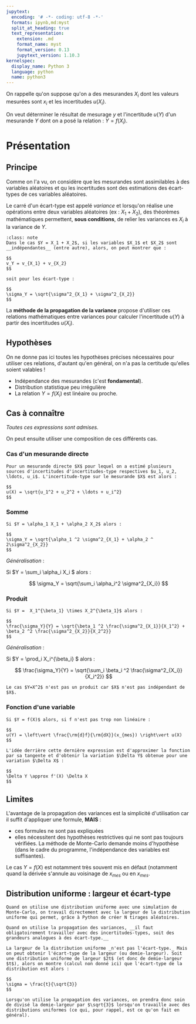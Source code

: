 ```yaml
---
jupytext:
  encoding: '# -*- coding: utf-8 -*-'
  formats: ipynb,md:myst
  split_at_heading: true
  text_representation:
    extension: .md
    format_name: myst
    format_version: 0.13
    jupytext_version: 1.10.3
kernelspec:
  display_name: Python 3
  language: python
  name: python3
---
```


On rappelle qu'on suppose qu'on a des mesurandes $X_i$ dont les valeurs mesurées sont $x_i$ et les incertitudes $u(X_i)$.

On veut déterminer le résultat de mesurage $y$ et l'incertitude $u(Y)$ d'un mesurande $Y$ dont on a posé la relation : $Y = f(X_i)$.

# Présentation

## Principe
Comme on l'a vu, on considère que les mesurandes sont assimilables à des variables aléatoires et qu les incertitudes sont des estimations des écart-types de ces variables aléatoires.

Le carré d'un écart-type est appelé _variance_ et lorsqu'on réalise une opérations entre deux variables aléatoires (ex : $X_1 + X_2$), des théorèmes mathématiques permettent, __sous conditions__, de relier les variances es $X_i$ à la variance de $Y$.

````{admonition} Exemple
:class: note
Dans le cas $Y = X_1 + X_2$, si les variables $X_1$ et $X_2$ sont __indépendantes__ (entre autre), alors, on peut montrer que :

$$
v_Y = v_{X_1} + v_{X_2}
$$

soit pour les écart-type :

$$
\sigma_Y = \sqrt{\sigma^2_{X_1} + \sigma^2_{X_2}}
$$

````

La __méthode de la propagation de la variance__ propose d'utiliser ces relations mathématiques entre variances pour calculer l'incertitude $u(Y)$ à partir des incertitudes $u(X_i)$.

## Hypothèses
On ne donne pas ici toutes les hypothèses précises nécessaires pour utiliser ces relations, d'autant qu'en général, on n'a pas la certitude qu'elles soient valables !

* Indépendance des mesurandes (c'est __fondamental__).
* Distribution statistique peu irrégulière
* La relation $Y=f(X_i)$ est linéaire ou proche.

## Cas à connaître
_Toutes ces expressions sont admises._

On peut ensuite utiliser une composition de ces différents cas.

### Cas d'un mesurande directe
````{important}
Pour un mesurande directe $X$ pour lequel on a estimé plusieurs sources d'incertitudes d'incertitudes-type respectives $u_1, u_2, \ldots, u_i$. L'incertitude-type sur le mesurande $X$ est alors :

$$
u(X) = \sqrt{u_1^2 + u_2^2 + \ldots + u_i^2}
$$
````

### Somme
````{important} 
Si $Y = \alpha_1 X_1 + \alpha_2 X_2$ alors :

$$
\sigma_Y = \sqrt{\alpha_1 ^2 \sigma^2_{X_1} + \alpha_2 ^ 2\sigma^2_{X_2}}
$$
````

_Généralisation_ : 

Si $Y = \sum_i \alpha_i X_i $ alors :

$$
\sigma_Y = \sqrt{\sum_i \alpha_i^2 \sigma^2_{X_i}}
$$

### Produit
````{important} 
Si $Y =  X_1^{\beta_1} \times X_2^{\beta_1}$ alors :

$$
\frac{\sigma_Y}{Y} = \sqrt{\beta_1 ^2 \frac{\sigma^2_{X_1}}{X_1^2} + \beta_2 ^2 \frac{\sigma^2_{X_2}}{X_2^2}}
$$
````

_Généralisation_ : 

Si $Y = \prod_i X_i^{\beta_i} $ alors :

$$
\frac{\sigma_Y}{Y} = \sqrt{\sum_i \beta_i ^2 \frac{\sigma^2_{X_i}}{X_i^2}}
$$

````{attention} 
Le cas $Y=X^2$ n'est pas un produit car $X$ n'est pas indépendant de $X$.

````

### Fonction d'une variable
````{important} 
Si $Y = f(X)$ alors, si f n'est pas trop non linéaire :

$$
u(Y) = \left\vert \frac{\rm{d}f}{\rm{dX}}(x_{mes}) \right\vert u(X)
$$
````

```{margin}
L'idée derrière cette dernière expression est d'approximer la fonction par sa tangente et d'obtenir la variation $\Delta Y$ obtenue pour une variation $\Delta X$ :

$$
\Delta Y \approx f'(X) \Delta X
$$

```
## Limites
L'avantage de la propagation des variances est la simplicité d'utilisation car il suffit d'appliquer une formule, __MAIS__ :

* ces formules ne sont pas expliquées
* elles nécessitent des hypothèses restrictives qui ne sont pas toujours vérifiées. La méthode de Monte-Carlo demande moins d'hypothèse (dans le cadre du programme, l'indépendance des variables est suffisantes).

Le cas $Y=f(X)$ est notamment très souvent mis en défaut (notamment quand la dérivée s'annule au voisinage de $x_{mes}$ ou en $x_{mes}$.

## Distribution uniforme : largeur et écart-type

````{attention}
Quand on utilise une distribution uniforme avec une simulation de Monte-Carlo, on travail directement avec la largeur de la distribution uniforme qui permet, grâce à Python de créer N tirages aléatoires.

Quand on utilise la propagation des variances, __il faut obligatoirement travailler avec des incertitudes-types, soit des grandeurs analogues à des écart-type.__ 

La largeur de la distribution uniforme _n'est pas l'écart-type._ Mais on peut obtenir l'écart-type de la largeur (ou demie-largeur). Soit une distribution uniforme de largeur $2t$ (et donc de demie-largeur $t$), alors on montre (calcul non donné ici) que l'écart-type de la distribution est alors :

$$
\sigma = \frac{t}{\sqrt{3}}
$$

Lorsqu'on utilise la propagation des variances, on prendra donc soin de divisé la demie-largeur par $\sqrt{3}$ lorsqu'on travaille avec des distributions uniformes (ce qui, pour rappel, est ce qu'on fait en général).

````